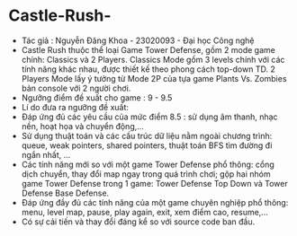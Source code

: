 # Castle-Rush-
- Tác giả : Nguyễn Đăng Khoa - 23020093 - Đại học Công nghệ 
- Castle Rush thuộc thể loại Game Tower Defense, gồm 2 mode game chính: Classics và 2 Players. Classics Mode gồm 3 levels chính với các tính năng khác nhau, được thiết kế theo phong cách top-down TD. 2 Players Mode lấy ý tưởng từ Mode 2P của tựa game Plants Vs. Zombies bản console với 2 người chơi. 
- Ngưỡng điểm đề xuất cho game : 9 - 9.5
- Lí do đưa ra ngưỡng đề xuất: 
- Đáp ứng đủ các yêu cầu của mức điểm 8.5 : sử dụng âm thanh, nhạc nền, hoạt họa và chuyển động,...
- Sử dụng thuật toán và các cấu trúc dữ liệu nằm ngoài chương trình: queue, weak pointers, shared pointers, thuật toán BFS tìm đường đi ngắn nhất, ...
- Các tính năng mới so với một game Tower Defense phổ thông: cổng dịch chuyển, thay đổi map ngay trong quá trình chơi; gộp hai nhóm game Tower Defense trong 1 game: Tower Defense Top Down và Tower Defense Base Defense. 
- Đáp ứng đầy đủ các tính năng của một game chuyên nghiệp phổ thông: menu, level map, pause, play again, exit, xem điểm cao, resume,...
- Có sự cải tiến và thay đổi đáng kể so với source code ban đầu. 

